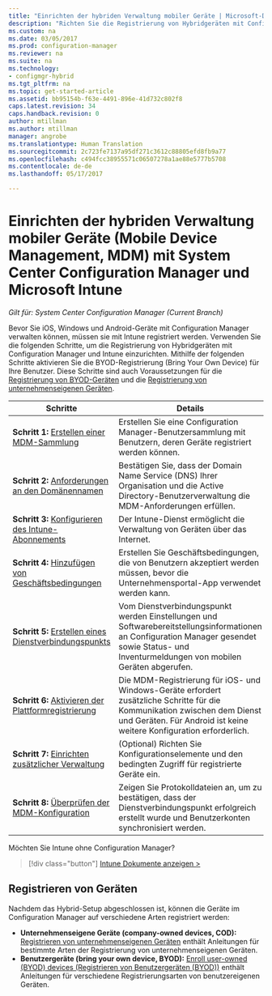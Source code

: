 ```yaml
---
title: "Einrichten der hybriden Verwaltung mobiler Geräte | Microsoft-Dokumentation"
description: "Richten Sie die Registrierung von Hybridgeräten mit Configuration Manager und Intune ein."
ms.custom: na
ms.date: 03/05/2017
ms.prod: configuration-manager
ms.reviewer: na
ms.suite: na
ms.technology:
- configmgr-hybrid
ms.tgt_pltfrm: na
ms.topic: get-started-article
ms.assetid: bb95154b-f63e-4491-896e-41d732c802f8
caps.latest.revision: 34
caps.handback.revision: 0
author: mtillman
ms.author: mtillman
manager: angrobe
ms.translationtype: Human Translation
ms.sourcegitcommit: 2c723fe7137a95df271c3612c88805efd8fb9a77
ms.openlocfilehash: c494fcc38955571c06507278a1ae88e5777b5708
ms.contentlocale: de-de
ms.lasthandoff: 05/17/2017

---
```


# <a name="setup-hybrid-mobile-device-management-mdm-with-system-center-configuration-manager-and-microsoft-intune"></a>Einrichten der hybriden Verwaltung mobiler Geräte (Mobile Device Management, MDM) mit System Center Configuration Manager und Microsoft Intune

*Gilt für: System Center Configuration Manager (Current Branch)*


Bevor Sie iOS, Windows und Android-Geräte mit Configuration Manager verwalten können, müssen sie mit Intune registriert werden. Verwenden Sie die folgenden Schritte, um die Registrierung von Hybridgeräten mit Configuration Manager und Intune einzurichten. Mithilfe der folgenden Schritte aktivieren Sie die BYOD-Registrierung (Bring Your Own Device) für Ihre Benutzer. Diese Schritte sind auch Voraussetzungen für die [Registrierung von BYOD-Geräten](enroll-hybrid-ios-mac.md) und die [Registrierung von unternehmenseigenen Geräten](enroll-company-owned-devices.md).

 |Schritte|Details|  
 |-----------|-------------|  
 |**Schritt 1:** [Erstellen einer MDM-Sammlung](create-mdm-collection.md)|Erstellen Sie eine Configuration Manager-Benutzersammlung mit Benutzern, deren Geräte registriert werden können.|  
 |**Schritt 2:** [Anforderungen an den Domänennamen](confirm-dns.md)|Bestätigen Sie, dass der Domain Name Service (DNS) Ihrer Organisation und die Active Directory-Benutzerverwaltung die MDM-Anforderungen erfüllen.|
 |**Schritt 3:** [Konfigurieren des Intune-Abonnements](configure-intune-subscription.md)|Der Intune-Dienst ermöglicht die Verwaltung von Geräten über das Internet.|  
 |**Schritt 4:** [Hinzufügen von Geschäftsbedingungen](terms-and-conditions.md)| Erstellen Sie Geschäftsbedingungen, die von Benutzern akzeptiert werden müssen, bevor die Unternehmensportal-App verwendet werden kann.|
 |**Schritt 5:** [Erstellen eines Dienstverbindungspunkts](create-service-connection-point.md)|Vom Dienstverbindungspunkt werden Einstellungen und Softwarebereitstellungsinformationen an Configuration Manager gesendet sowie Status- und Inventurmeldungen von mobilen Geräten abgerufen. |  
 |**Schritt 6:** [Aktivieren der Plattformregistrierung](enable-platform-enrollment.md)|Die MDM-Registrierung für iOS- und Windows-Geräte erfordert zusätzliche Schritte für die Kommunikation zwischen dem Dienst und Geräten. Für Android ist keine weitere Konfiguration erforderlich.|  
 |**Schritt 7:** [Einrichten zusätzlicher Verwaltung](set-up-additional-management.md)|(Optional) Richten Sie Konfigurationselemente und den bedingten Zugriff für registrierte Geräte ein.|
 |**Schritt 8:** [Überprüfen der MDM-Konfiguration](verify-mdm-configuration.md)|Zeigen Sie Protokolldateien an, um zu bestätigen, dass der Dienstverbindungspunkt erfolgreich erstellt wurde und Benutzerkonten synchronisiert werden.|

Möchten Sie Intune ohne Configuration Manager?
> [!div class="button"]
[Intune Dokumente anzeigen >](https://docs.microsoft.com/intune/deploy-use/enroll-devices-in-microsoft-intune)


## <a name="enroll-devices"></a>Registrieren von Geräten
Nachdem das Hybrid-Setup abgeschlossen ist, können die Geräte im Configuration Manager auf verschiedene Arten registriert werden:
- **Unternehmenseigene Geräte (company-owned devices, COD):** [Registrieren von unternehmenseigenen Geräten](enroll-company-owned-devices.md) enthält Anleitungen für bestimmte Arten der Registrierung von unternehmenseigenen Geräten.
- **Benutzergeräte (bring your own device, BYOD):** [Enroll user-owned (BYOD) devices (Registrieren von Benutzergeräten (BYOD))](enroll-hybrid-ios-mac.md) enthält Anleitungen für verschiedene Registrierungsarten von benutzereigenen Geräten.

